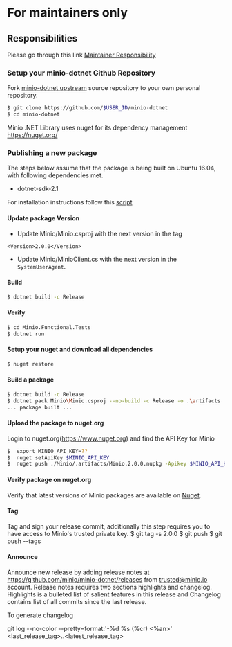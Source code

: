# For maintainers only

## Responsibilities

Please go through this link [Maintainer Responsibility](https://gist.github.com/abperiasamy/f4d9b31d3186bbd26522)

### Setup your minio-dotnet Github Repository

Fork [minio-dotnet upstream](https://github.com/minio/minio-dotnet/fork) source repository to your own personal repository.
```sh
$ git clone https://github.com/$USER_ID/minio-dotnet
$ cd minio-dotnet
```

Minio .NET Library uses nuget for its dependency management https://nuget.org/

### Publishing a new package
The steps below assume that the package is being built on Ubuntu 16.04, with following dependencies met.
- dotnet-sdk-2.1

For installation instructions follow this [script](https://github.com/minio/minio-dotnet/blob/master/netcore_install_linux.sh)
#### Update package Version
- Update Minio/Minio.csproj with the next version in the <Version></Version> tag
 ```
 <Version>2.0.0</Version>
 ```

- Update Minio/MinioClient.cs with the next version in the `SystemUserAgent`.

#### Build
```sh
$ dotnet build -c Release

```
#### Verify
```sh
$ cd Minio.Functional.Tests
$ dotnet run
```
#### Setup your nuget and download all dependencies
```sh
$ nuget restore
```

#### Build a package
```sh
$ dotnet build -c Release
$ dotnet pack Minio\Minio.csproj --no-build -c Release -o .\artifacts
... package built ...
```
#### Upload the package to nuget.org
Login to nuget.org(https://www.nuget.org) and find the API Key for Minio
```sh
$  export MINIO_API_KEY=??
$  nuget setApiKey $MINIO_API_KEY
$  nuget push ./Minio/.artifacts/Minio.2.0.0.nupkg -Apikey $MINIO_API_KEY -src https://nuget.org
```
#### Verify package on nuget.org
Verify that latest versions of Minio packages are available on [Nuget](https://www.nuget.org/account/Packages).

#### Tag
Tag and sign your release commit, additionally this step requires you to have access to Minio's trusted private key.
$ git tag -s 2.0.0
$ git push
$ git push --tags

#### Announce
Announce new release by adding release notes at https://github.com/minio/minio-dotnet/releases from trusted@minio.io account. Release notes requires two sections highlights and changelog. Highlights is a bulleted list of salient features in this release and Changelog contains list of all commits since the last release.

To generate changelog

git log --no-color --pretty=format:'-%d %s (%cr) <%an>' <last_release_tag>..<latest_release_tag>